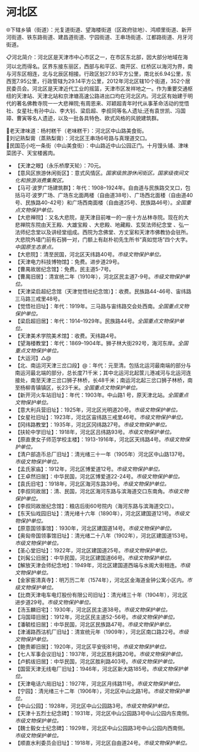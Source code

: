 # 河北区  
🌐下辖乡镇（街道）：光复道街道、望海楼街道（区政府驻地）、鸿顺里街道、新开河街道、铁东路街道、建昌道街道、宁园街道、王串场街道、江都路街道、月牙河街道。  
  
📋河北简介：河北区是天津市中心市区之一，在市区东北部，因大部分地域在海河以北而得名。区界东接东丽区，西部与和平区、南开区、红桥区以海河为界，南与河东区相连，北与北辰区相接。行政区划27.93平方公里，南北长6.94公里，东西宽7.95公里，行政管辖为29.14平方公里，2012年河北区辖10个街道，352个居民委员会。河北区是天津近代工业的摇篮，天津市区发祥地之一。作为重要交通枢纽的天津站、天津北站和京津塘高速公路进出口均在河北区内。河北区有始建于明代的著名佛教寺院一一大悲禅院;有周恩来、邓颖超青年时代从事革命活动的觉悟社、女星社;有孙中山、李大钊、梁启超、李叔同等名人遗址;还有袁世凯、冯国璋、曹寅等名人遗迹，以及一批各具特色、欧式风格的风貌建筑群。  

🍴老天津味道：杨村糕干（老味糕干）：河北区中山路美食街。  
🍴刘记熟梨膏（蒸熟梨膏）：河北区王串场6号路与真理道交口。  
🍴民国范小吃一条街（中山美食街）：中山路近中山公园正门。十月馒头铺、津味菜团子、天宝楼酱肉。  
  
* 【天津之眼】（永乐桥摩天轮）：70元。  
* 【意风区旅游休闲街区】：意式风情区。*国家级旅游休闲街区。国家级夜间文化和旅游消费集聚区。*  
* 【马可·波罗广场建筑群】：年代：1908–1924年。自由道与民族路交叉口，包括马可·波罗广场、广场东北面两楼（自由道38号）、广场西北面楼（自由道40号、民族路40-42号）和广场西南面楼（自由道25号、民族路46号）。*全国重点文物保护单位。*  
* 【大悲禅院】：又名大悲院，是天津目前唯一的一座十方丛林寺院。现在的大悲禅院东院由天王殿、大雄宝殿 、大悲殿、地藏殿、玄奘法师纪念堂 、弘一法师纪念堂以及讲经堂组成。西院为念佛堂、方丈室和天津市佛教协会驻所。大悲院外墙门前有石狮一对，门额上有赵朴初先生所书“真如觉场”四个大字。*中国原生态景点。*  
* 【大悲院】：清至民国，河北区天纬路40号。*市级文物保护单位。*    
* 【天津电力科技博物馆】：免费。进步道29号。  
* 【曹禺故居纪念馆】：免费。民主道5-7号。  
* 【曹禺旧居】：清宣统二年（1910年），河北区民主道7-9号。*市级文物保护单位。*    
* 【天津梁启超纪念馆（天津觉悟社纪念馆）】：收费。民族路44-46号、宙纬路三马路三戒里48号。  
* 【觉悟社旧址】：年代：1919年。三马路与宙纬路交会处西南。*全国重点文物保护单位。*    
* 【梁启超旧居】：年代：1914–1929年。民族路44号。*全国重点文物保护单位。*  
* 【天津美术学院美术馆】：收费。天纬路4号。  
* 【望海楼教堂】：年代：1869–1904年。狮子林大街292号，海河东岸。*全国重点文物保护单位。*  
* 【大运河】△@  
* 【北、南运河天津三岔口段】@：年代：元至清。包括北运河最南端的部分与南运河最北端的部分，总长度71千米；其中北运河北起筐儿港减河与北运河连接处，南至天津三岔口狮子林桥，长48千米；南运河北起三岔口狮子林桥，南至杨柳青镇镇区，长23千米。*全国重点文物保护单位。*  
* 【新开河火车站旧址】：年代：1903年。中山路1 号，原天津北站。*全国重点文物保护单位。*  
* 【意大利兵营旧址】：1925年，河北区光明道20号。*市级文物保护单位。*    
* 【女星社旧址】：1923年，河北区宙纬路三戒里46号。*市级文物保护单位。*    
* 【冈纬路教堂】：1935年，河北区冈纬路27号。*市级文物保护单位。*    
* 【扶轮中学旧址】：1918年，河北区吕纬路93号。*市级文物保护单位。*    
* 【原直隶女子师范学校主楼】：1913-1916年，河北区天纬路4号。*市级文物保护单位。*      
* 【清户部造币总厂旧址】：清光绪三十一年（1905年）河北区中山路137号。*市级文物保护单位。*      
* 【孟氏家庙】：1912年，河北区博爱道12号。*市级文物保护单位。*
* 【王卓然旧居】：中华民国，河北区博爱道22-24号。*市级文物保护单位。*
* 【袁氏旧宅】：1918年，河北区海河东路39号。*市级文物保护单位。*
* 【李叔同故居】：清、民国，河北区海河东路与滨海道交口东南角。*市级文物保护单位。*
* 【李叔同故居纪念馆】：粮店后街60号院内（海河东路与滨海道交口）。  
* 【东天仙戏园旧址】：清光绪十六年（1890年），河北区建国道121号。*市级文物保护单位。*
* 【原意国领事馆】：1930年，河北区建国道14号。*市级文物保护单位。*
* 【奥匈帝国领事馆旧址】：清光绪二十八年（1902年），河北区建国道153号。*市级文物保护单位。*
* 【圣心堂旧址】：1922年，河北区建国道25号。*市级文物保护单位。*
* 【刘髯公旧居】：中华民国，河北区建国道66号。*市级文物保护单位。*
* 【解放天津会师纪念地】：1949年，河北区建国道西端与水阁大街相连。*市级文物保护单位。*
* 【金家窑清真寺】：明万历二年（1574年），河北区金海道金钟公寓小区内。*市级文物保护单位。*
* 【比商天津电车电灯股份有限公司旧址】：清光绪三十年（1904年），河北区进步道29号。*市级文物保护单位。*
* 【汤玉麟旧宅】：1930年，河北区民主道38号。*市级文物保护单位。*
* 【冯国璋旧居】：1912年，河北区民主道52-56号。*市级文物保护单位。*
* 【潘毓桂旧居】：中华民国，河北区民族路47号。*市级文物保护单位。*
* 【津浦路西沽机厂旧址】：清宣统元年（1909年），河北区南口路22号。*市级文物保护单位。*
* 【鲍贵卿旧居】：1920年，河北区平安街81号。*市级文物保护单位。*
* 【七人军事会议旧址】：1937年，河北区胜利路20号。*市级文物保护单位。*
* 【卢鹤绂旧居】：中华民国，河北区胜利路403号。*市级文物保护单位。*
* 【国营天津无线电厂旧址】：1946年，河北区新大路185号。*市级文物保护单位。*
* 【天津电话六局旧址】：1927年，河北区月纬路11号。*市级文物保护单位。*
* 【宁园】：清光绪三十二年（1906年），河北区中山北路1号。*市级文物保护单位。*
* 【中山公园】：1928年，河北区中山公园路3号。*市级文物保护单位。*
* 【天津十五烈士纪念碑】：1931年，河北区中山公园路3号中山公园内东南侧。*市级文物保护单位。*
* 【魏士毅女士纪念碑】：1929年，河北区中山公园路3号中山公园内西南侧。*市级文物保护单位。*
* 【顺直水利委员会旧址】：1918年，河北区自由道24号。*市级文物保护单位。*